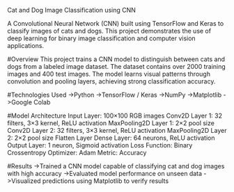 Cat and Dog Image Classification using CNN

A Convolutional Neural Network (CNN) built using TensorFlow and Keras to classify images of cats and dogs.
This project demonstrates the use of deep learning for binary image classification and computer vision applications.

#Overview
This project trains a CNN model to distinguish between cats and dogs from a labeled image dataset.
The dataset contains over 2000 training images and 400 test images.
The model learns visual patterns through convolution and pooling layers, achieving strong classification accuracy.

#Technologies Used
->Python
->TensorFlow / Keras
->NumPy
->Matplotlib
->Google Colab

#Model Architecture
Input Layer: 100×100 RGB images
Conv2D Layer 1: 32 filters, 3×3 kernel, ReLU activation
MaxPooling2D Layer 1: 2×2 pool size
Conv2D Layer 2: 32 filters, 3×3 kernel, ReLU activation
MaxPooling2D Layer 2: 2×2 pool size
Flatten Layer
Dense Layer: 64 neurons, ReLU activation
Output Layer: 1 neuron, Sigmoid activation
Loss Function: Binary Crossentropy
Optimizer: Adam
Metric: Accuracy

#Results
->Trained a CNN model capable of classifying cat and dog images with high accuracy
->Evaluated model performance on unseen data
->Visualized predictions using Matplotlib to verify results
